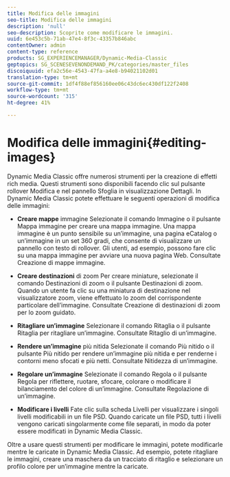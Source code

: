 ```yaml
---
title: Modifica delle immagini
seo-title: Modifica delle immagini
description: 'null'
seo-description: Scoprite come modificare le immagini.
uuid: 6e453c5b-71ab-47e4-8f3c-43357b846abc
contentOwner: admin
content-type: reference
products: SG_EXPERIENCEMANAGER/Dynamic-Media-Classic
geptopics: SG_SCENESEVENONDEMAND_PK/categories/master_files
discoiquuid: efa2c56e-4543-47fa-a4e8-b94021102d01
translation-type: tm+mt
source-git-commit: 1df4f88ef856160ee06c43dc6ec430df122f2408
workflow-type: tm+mt
source-wordcount: '315'
ht-degree: 41%

---
```



# Modifica delle immagini{#editing-images}

Dynamic Media Classic offre numerosi strumenti per la creazione di effetti rich media. Questi strumenti sono disponibili facendo clic sul pulsante rollover Modifica e nel pannello Sfoglia in visualizzazione Dettagli. In Dynamic Media Classic potete effettuare le seguenti operazioni di modifica delle immagini:

* **Creare mappe** immagine Selezionate il comando Immagine o il pulsante Mappa immagine per creare una mappa immagine. Una mappa immagine è un punto sensibile su un’immagine, una pagina eCatalog o un’immagine in un set 360 gradi, che consente di visualizzare un pannello con testo di rollover. Gli utenti, ad esempio, possono fare clic su una mappa immagine per avviare una nuova pagina Web. Consultate Creazione di mappe immagine.

* **Creare destinazioni** di zoom Per creare miniature, selezionate il comando Destinazioni di zoom o il pulsante Destinazioni di zoom. Quando un utente fa clic su una miniatura di destinazione nel visualizzatore zoom, viene effettuato lo zoom del corrispondente particolare dell’immagine. Consultate Creazione di destinazioni di zoom per lo zoom guidato.

* **Ritagliare un’immagine** Selezionare il comando Ritaglia o il pulsante Ritaglia per ritagliare un’immagine. Consultate Ritaglio di un’immagine.

* **Rendere un’immagine** più nitida Selezionate il comando Più nitido o il pulsante Più nitido per rendere un’immagine più nitida e per renderne i contorni meno sfocati e più netti. Consultate Nitidezza di un’immagine.

* **Regolare un’immagine** Selezionate il comando Regola o il pulsante Regola per riflettere, ruotare, sfocare, colorare o modificare il bilanciamento del colore di un’immagine. Consultate Regolazione di un’immagine.

* **Modificare i livelli** Fate clic sulla scheda Livelli per visualizzare i singoli livelli modificabili in un file PSD. Quando caricate un file PSD, tutti i livelli vengono caricati singolarmente come file separati, in modo da poter essere modificati in Dynamic Media Classic.

Oltre a usare questi strumenti per modificare le immagini, potete modificarle mentre le caricate in Dynamic Media Classic. Ad esempio, potete ritagliare le immagini, creare una maschera da un tracciato di ritaglio e selezionare un profilo colore per un’immagine mentre la caricate.
